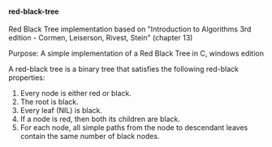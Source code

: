 #### red-black-tree
Red Black Tree implementation based on "Introduction to Algorithms 3rd edition - Cormen, Leiserson, Rivest, Stein" (chapter 13)

Purpose: A simple implementation of a Red Black Tree in C, windows edition

A red-black tree is a binary tree that satisfies the following red-black properties:
1. Every node is either red or black.
2. The root is black.
3. Every leaf (NIL) is black.
4. If a node is red, then both its children are black.
5. For each node, all simple paths from the node to descendant leaves contain the same number of black nodes.
